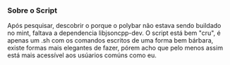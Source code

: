 ### Sobre o Script
Após pesquisar, descobrir o porque o polybar não estava sendo buildado no mint, faltava a dependencia libjsoncpp-dev. 
O script está bem "cru", é apenas um .sh com os comandos escritos de uma forma bem bárbara, existe formas mais elegantes de fazer, pórem acho que pelo menos assim está mais acessível aos usúarios comúns como eu.
